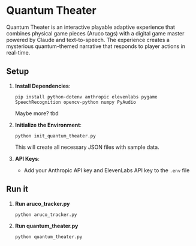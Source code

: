 # Quantum Theater

Quantum Theater is an interactive playable adaptive experience that combines physical game pieces (Aruco tags) with a digital game master powered by Claude and text-to-speech. The experience creates a mysterious quantum-themed narrative that responds to player actions in real-time.

## Setup

1. **Install Dependencies**:
   ```
   pip install python-dotenv anthropic elevenlabs pygame SpeechRecognition opencv-python numpy PyAudio
   ```
   Maybe more? tbd

2. **Initialize the Environment**:
   ```
   python init_quantum_theater.py
   ```
   This will create all necessary JSON files with sample data.

3. **API Keys**:
   - Add your Anthropic API key and ElevenLabs API key to the `.env` file

## Run it

1. **Run aruco_tracker.py**
    ```
   python aruco_tracker.py
   ```

2. **Run quantum_theater.py**
    ```
   python quantum_theater.py
   ```